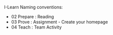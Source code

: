 I-Learn Naming conventions:

* 02 Prepare : Reading
* 03 Prove : Assignment - Create your homepage
* 04 Teach : Team Activity
